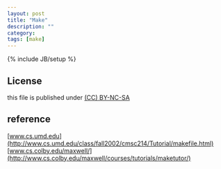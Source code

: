 ```yaml
---
layout: post
title: "Make"
description: ""
category: 
tags: [make]
---
```

{% include JB/setup %}
## License
this file is published under [(CC) BY-NC-SA](http://creativecommons.org/licenses/by-nc-sa/3.0/)

## reference
[www.cs.umd.edu](http://www.cs.umd.edu/class/fall2002/cmsc214/Tutorial/makefile.html)
[www.cs.colby.edu/maxwell/](http://www.cs.colby.edu/maxwell/courses/tutorials/maketutor/)
